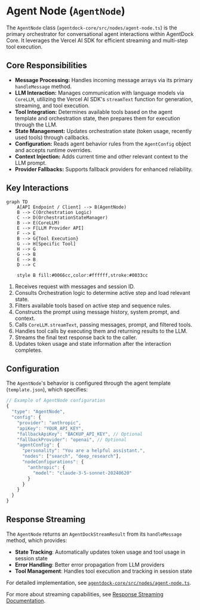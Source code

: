 # Agent Node (`AgentNode`)

The `AgentNode` class (`agentdock-core/src/nodes/agent-node.ts`) is the primary orchestrator for conversational agent interactions within AgentDock Core. It leverages the Vercel AI SDK for efficient streaming and multi-step tool execution.

## Core Responsibilities

-   **Message Processing:** Handles incoming message arrays via its primary `handleMessage` method.
-   **LLM Interaction:** Manages communication with language models via `CoreLLM`, utilizing the Vercel AI SDK's `streamText` function for generation, streaming, and tool execution.
-   **Tool Integration:** Determines available tools based on the agent template and orchestration state, then prepares them for execution through the LLM.
-   **State Management:** Updates orchestration state (token usage, recently used tools) through callbacks.
-   **Configuration:** Reads agent behavior rules from the `AgentConfig` object and accepts runtime overrides.
-   **Context Injection:** Adds current time and other relevant context to the LLM prompt.
-   **Provider Fallbacks:** Supports fallback providers for enhanced reliability.

## Key Interactions

```mermaid
graph TD
    A[API Endpoint / Client] --> B(AgentNode)
    B --> C(Orchestration Logic)
    C --> D(OrchestrationStateManager)
    B --> E(CoreLLM)
    E --> F[LLM Provider API]
    F --> E
    B --> G{Tool Execution}
    G --> H[Specific Tool]
    H --> G
    G --> B
    E --> B
    D --> C

    style B fill:#0066cc,color:#ffffff,stroke:#0033cc
```

1.  Receives request with messages and session ID.
2.  Consults Orchestration logic to determine active step and load relevant state.
3.  Filters available tools based on active step and sequence rules.
4.  Constructs the prompt using message history, system prompt, and context.
5.  Calls `CoreLLM.streamText`, passing messages, prompt, and filtered tools.
6.  Handles tool calls by executing them and returning results to the LLM.
7.  Streams the final text response back to the caller.
8.  Updates token usage and state information after the interaction completes.

## Configuration

The `AgentNode`'s behavior is configured through the agent template (`template.json`), which specifies:

```typescript
// Example of AgentNode configuration
{
  "type": "AgentNode",
  "config": {
    "provider": "anthropic",
    "apiKey": "YOUR_API_KEY",
    "fallbackApiKey": "BACKUP_API_KEY", // Optional
    "fallbackProvider": "openai", // Optional
    "agentConfig": {
      "personality": "You are a helpful assistant.",
      "nodes": ["search", "deep_research"],
      "nodeConfigurations": {
        "anthropic": {
          "model": "claude-3-5-sonnet-20240620"
        }
      }
    }
  }
}
```

## Response Streaming

The `AgentNode` returns an `AgentDockStreamResult` from its `handleMessage` method, which provides:

- **State Tracking**: Automatically updates token usage and tool usage in session state
- **Error Handling**: Better error propagation from LLM providers
- **Tool Management**: Handles tool execution and tracking in session state

For detailed implementation, see [`agentdock-core/src/nodes/agent-node.ts`](../../agentdock-core/src/nodes/agent-node.ts).

For more about streaming capabilities, see [Response Streaming Documentation](./core/response-streaming.md). 